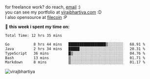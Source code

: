 for freelance work? do reach, [email](mailto:vlbhartiya@gmail.com) :)<br/>
you can see my portfolio at [virajbhartiya.com](https://virajbhartiya.com) :D<br/>
I also opensource at [filecoin](https://github.com/filecoin-project) :P


🚀 **this week i spent my time on:**

<!--START_SECTION:waka-->

```txt
Total Time: 12 hrs 35 mins

Go           8 hrs 44 mins   █████████████████▒░░░░░░░   68.91 %
Java         2 hrs 34 mins   █████░░░░░░░░░░░░░░░░░░░░   20.31 %
TypeScript   36 mins         █▒░░░░░░░░░░░░░░░░░░░░░░░   04.76 %
Bash         13 mins         ▒░░░░░░░░░░░░░░░░░░░░░░░░   01.71 %
Markdown     8 mins          ▒░░░░░░░░░░░░░░░░░░░░░░░░   01.17 %
```

<!--END_SECTION:waka-->

<p align="left"> <img src="https://komarev.com/ghpvc/?username=virajbhartiya&color=blue" alt="virajbhartiya" /> </p>
